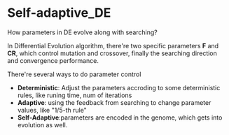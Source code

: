 # Self-adaptive_DE
How parameters in DE evolve along with searching?

In Differential Evolution algorithm, there're two specific parameters __F__ and __CR__, which control mutation and crossover, finally
the searching direction and convergence performance.

There're several ways to do parameter control

*  __Deterministic__: Adjust the parameters accroding to some deterministic rules, like runing time, num of iterations
*  __Adaptive__: using the feedback from searching to change parameter values, like "1/5-th rule"
*  __Self-Adaptive__:parameters are encoded in the genome, which gets into evolution as well.

